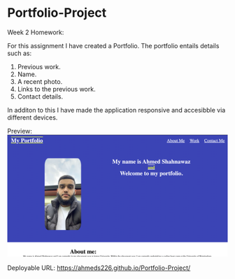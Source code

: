 # Portfolio-Project

Week 2 Homework:

For this assignment I have created a Portfolio. The portfolio entails details such as:

1. Previous work.
2. Name.
3. A recent photo.
4. Links to the previous work.
5. Contact details.

In additon to this I have made the application responsive and accesibble via different devices.

Preview:
<img src="./images/Preview.png">

Deployable URL:
https://ahmeds226.github.io/Portfolio-Project/
